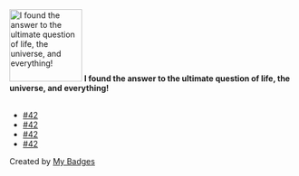<img src="https://my-badges.github.io/my-badges/the-ultimate-question.png" alt="I found the answer to the ultimate question of life, the universe, and everything!" title="I found the answer to the ultimate question of life, the universe, and everything!" width="128">
<strong>I found the answer to the ultimate question of life, the universe, and everything!</strong>
<br><br>

- <a href="https://github.com/Azecko/epfl-email-signatures/issues/42">#42</a>
- <a href="https://github.com/Azecko/botonews/issues/42">#42</a>
- <a href="https://github.com/Azecko/rapport-de-stage-old/issues/42">#42</a>
- <a href="https://github.com/epfl-si/ATARI/issues/42">#42</a>


Created by <a href="https://github.com/my-badges/my-badges">My Badges</a>